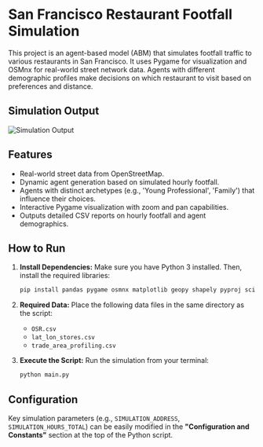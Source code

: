 # San Francisco Restaurant Footfall Simulation

This project is an agent-based model (ABM) that simulates footfall traffic to various restaurants in San Francisco. It uses Pygame for visualization and OSMnx for real-world street network data. Agents with different demographic profiles make decisions on which restaurant to visit based on preferences and distance.

## Simulation Output

![Simulation Output](data/output.gif)

## Features

-   Real-world street data from OpenStreetMap.
-   Dynamic agent generation based on simulated hourly footfall.
-   Agents with distinct archetypes (e.g., 'Young Professional', 'Family') that influence their choices.
-   Interactive Pygame visualization with zoom and pan capabilities.
-   Outputs detailed CSV reports on hourly footfall and agent demographics.

## How to Run

1.  **Install Dependencies:**
    Make sure you have Python 3 installed. Then, install the required libraries:
    ```bash
    pip install pandas pygame osmnx matplotlib geopy shapely pyproj scipy numpy tqdm
    ```

2.  **Required Data:**
    Place the following data files in the same directory as the script:
    -   `OSR.csv`
    -   `lat_lon_stores.csv`
    -   `trade_area_profiling.csv`

3.  **Execute the Script:**
    Run the simulation from your terminal:
    ```bash
    python main.py
    ```

## Configuration

Key simulation parameters (e.g., `SIMULATION_ADDRESS`, `SIMULATION_HOURS_TOTAL`) can be easily modified in the **"Configuration and Constants"** section at the top of the Python script.
